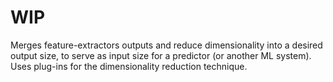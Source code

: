 # WIP

Merges feature-extractors outputs and reduce dimensionality into a desired output size, to serve as input size for a predictor (or another ML system). Uses plug-ins for the dimensionality reduction technique.
